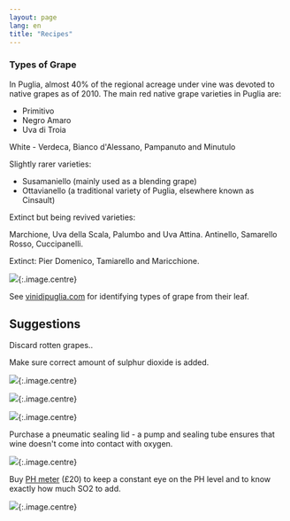 ```yaml
---
layout: page
lang: en
title: "Recipes" 
---
```

### Types of Grape
In Puglia, almost 40% of the regional acreage under vine was devoted to native grapes as of 2010. The main red native grape varieties in Puglia are:

* Primitivo
* Negro Amaro
* Uva di Troia

White - Verdeca, Bianco d'Alessano, Pampanuto and Minutulo

Slightly rarer varieties:

* Susamaniello (mainly used as a blending grape)
* Ottavianello (a traditional variety of Puglia, elsewhere known as Cinsault)

Extinct but being revived varieties:

Marchione, Uva della Scala, Palumbo and Uva Attina. Antinello, Samarello Rosso, Cuccipanelli.

Extinct:
Pier Domenico, Tamiarello and Maricchione.

![](../images/cavallovina.jpg){:.image.centre}

See [vinidipuglia.com](http://vinidipuglia.com) for identifying types of grape from their leaf.

## Suggestions

Discard rotten grapes..

Make sure correct amount of sulphur dioxide is added.

![](../images/va1.jpg){:.image.centre}

![](../images/va2.jpg){:.image.centre}

![](../images/va3.jpg){:.image.centre}

Purchase a pneumatic sealing lid - a pump and sealing tube ensures that wine doesn't come into contact with oxygen.

![](../images/vatlid.jpg){:.image.centre}

Buy [PH meter](https://www.angelhomebrew.co.uk/en/all-test-products/412-beverage-doctor-pen-style-digital-ph-meter.html) (£20) to keep a constant eye on the PH level and to know exactly how much SO2 to add.

![](../images/phmeter.jpg){:.image.centre}






